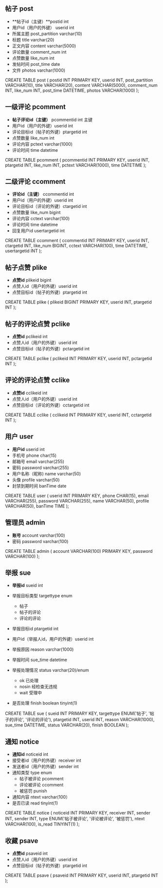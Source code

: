 ## 帖子 post

- **帖子id（主键）**postid int
- 用户id（用户的外键） userid int
- 所属主题  post_partition varchar(10)
- 标题 title varchar(20)
- 正文内容 content varchar(5000) 
- 评论数量 comment_num int
- 点赞数量 like_num int
- 发帖时间 post_time date
- 文件 photos varchar(1000)

CREATE TABLE post (
  postid INT PRIMARY KEY,
  userid INT,
  post_partition VARCHAR(10),
  title VARCHAR(20),
  content VARCHAR(5000),
  comment_num INT,
  like_num INT,
  post_time DATETIME,
  photos VARCHAR(1000)
  );

## 一级评论 pcomment

- **帖子评论id（主键）** pcommentid int 主键
- 用户id（用户的外键）userid int
- 评论目标id（帖子的外键）ptargetid int
- 点赞数量 like_num int
- 评论内容 pctext varchar(1000)
- 评论时间 time datetime

CREATE TABLE pcomment (
  pcommentid INT PRIMARY KEY,
  userid INT,
  ptargetid INT,
  like_num INT,
  pctext VARCHAR(1000),
  time DATETIME
  );

## 二级评论 ccomment

- **评论id（主键）** ccommentid int
- 用户id（用户的外键）userid int
- 评论目标id（评论的外键）ctargetid int
- 点赞数量 like_num bigint
- 评论内容 cctext varchar(100)
- 评论时间 time datetime
- 回复用户id usertargetid int

CREATE TABLE ccomment (
ccommentid INT PRIMARY KEY,
userid INT,
ctargetid INT,
like_num BIGINT,
cctext VARCHAR(100),
time DATETIME,
usertargetid INT
);

## 帖子点赞 plike

- **点赞id**  plikeid bigint
- 点赞人id（用户的外键）userid int
- 点赞目标id（帖子的外键）ptargetid int

CREATE TABLE plike (
  plikeid BIGINT PRIMARY KEY,
  userid INT,
  ptargetid INT
  );

## 帖子的评论点赞 pclike

- **点赞id**  pclikeid int
- 点赞人id（用户的外键）userid int
- 点赞目标id（帖子的外键）pctargetid int

CREATE TABLE pclike (
  pclikeid INT PRIMARY KEY,
  userid INT,
  pctargetid INT
  );

## 评论的评论点赞 cclike

- **点赞id**  cclikeid int
- 点赞人id（用户的外键）userid int
- 点赞目标id（评论的外键）cctargetid int

CREATE TABLE cclike (
  cclikeid INT PRIMARY KEY,
  userid INT,
  cctargetid INT
  );

## 用户 user

- **用户id** userid int
- 手机号 phone char(15)
- 邮箱号 email varchar(255)
- 密码 password varchar(255) 
- 用户名称（昵称) name varchar(50)
- 头像 profile  varchar(50)
- 封禁到期时间 banTime date

CREATE TABLE user (
  userid INT PRIMARY KEY,
  phone CHAR(15),
  email VARCHAR(255),
  password VARCHAR(255),
  name VARCHAR(50),
  profile VARCHAR(50),
  banTime TIME
  );

## 管理员 admin

- **账号** account varchar(100)
- 密码 password varchar(100)

CREATE TABLE admin (
account VARCHAR(100) PRIMARY KEY,
password VARCHAR(100)
);

## 举报 sue

- **举报id** sueid int
- 举报目标类型 targettype enum
  - 帖子
  - 帖子的评论
  - 评论的评论

- 举报目标id  ptargetid int
- 用户id（举报人id，用户的外键）userid int
- 举报原因 reason varchar(1000)
- 举报时间 sue_time datetime
- 举报处理情况 status varchar(20)/enum
  - ok 已处理
  - nosin 经检查无违规
  - wait 受理中
- 是否处理 finish boolean tinyint(1)

CREATE TABLE sue (
sueid INT PRIMARY KEY,
targettype ENUM('帖子', '帖子的评论', '评论的评论'),
ptargetid INT,
userid INT,
reason VARCHAR(1000),
sue_time DATETIME,
status VARCHAR(20),
finish BOOLEAN
);

## 通知 notice

- **通知id** noticeid int
- 接受者id（用户的外键）receiver int
- 发送者id（用户的外键）sender int 
- 通知类型 type enum
  - 帖子被评论 pcomment
  - 评论被评论 ccomment
  - 被惩罚 punish
- 通知内容 ntext varchar(100）
- 是否已读 read tinyint(1)

CREATE TABLE notice (
noticeid INT PRIMARY KEY,
receiver INT,
sender INT,
sender INT,
type ENUM('帖子被评论', '评论被评论', '被惩罚'),
ntext VARCHAR(100),
is_read TINYINT(1)
);

## 收藏 psave

- **点赞id**  psaveid int
- 点赞人id（用户的外键）userid int
- 点赞目标id（帖子的外键）ptargetid int

CREATE TABLE psave (
psaveid INT PRIMARY KEY,
userid INT,
ptargetid INT
);